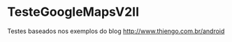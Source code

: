 TesteGoogleMapsV2II
===================
Testes baseados nos exemplos do blog http://www.thiengo.com.br/android
